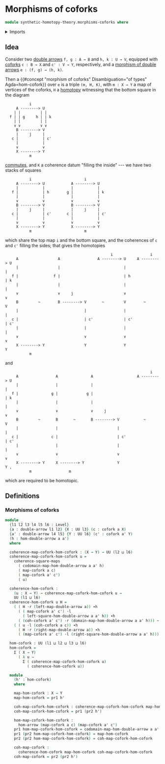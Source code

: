 # Morphisms of coforks

```agda
module synthetic-homotopy-theory.morphisms-coforks where
```

<details><summary>Imports</summary>

```agda
open import foundation.commuting-squares-of-maps
open import foundation.dependent-pair-types
open import foundation.double-arrows
open import foundation.homotopies
open import foundation.morphisms-arrows
open import foundation.morphisms-double-arrows
open import foundation.universe-levels
open import foundation.whiskering-homotopies-composition

open import synthetic-homotopy-theory.coforks
```

</details>

## Idea

Consider two [double arrows](foundation.double-arrows.md) `f, g : A → B` and
`h, k : U → V`, equipped with [coforks](synthetic-homotopy-theory.coforks.md)
`c : B → X` and `c' : V → Y`, respectively, and a
[morphism of double arrows](foundation.morphisms-double-arrows.md)
`e : (f, g) → (h, k)`.

Then a
{{#concept "morphism of coforks" Disambiguation="of types" Agda=hom-cofork}}
over `e` is a triple `(m, H, K)`, with `m : X → Y` a map of vertices of the
coforks, `H` a [homotopy](foundation-core.homotopies.md) witnessing that the
bottom square in the diagram

```text
           i
     A --------> U
    | |         | |
  f | | g     h | | k
    | |         | |
    ∨ ∨         ∨ ∨
     B --------> V
     |     j     |
   c |           | c'
     |           |
     ∨           ∨
     X --------> Y
           m
```

[commutes](foundation-core.commuting-squares-of-maps.md), and `K` a coherence
datum "filling the inside" --- we have two stacks of squares

```text
           i                        i
     A --------> U            A --------> U
     |           |            |           |
   f |           | h        g |           | k
     |           |            |           |
     ∨           ∨            ∨           ∨
     B --------> V            B --------> V
     |     j     |            |     j     |
   c |           | c'       c |           | c'
     |           |            |           |
     ∨           ∨            ∨           ∨
     X --------> Y            X --------> Y
           m                        m
```

which share the top map `i` and the bottom square, and the coherences of `c` and
`c'` filling the sides; that gives the homotopies

```text
                                                i                 i
     A                  A                 A --------> U     A --------> U
     |                  |                             |                 |
   f |                f |                             | h               | k
     |                  |                             |                 |
     ∨                  ∨     j                       ∨                 ∨
     B         ~        B --------> V       ~         V        ~        V
     |                              |                 |                 |
   c |                              | c'              | c'              | c'
     |                              |                 |                 |
     ∨                              ∨                 ∨                 ∨
     X --------> Y                  Y                 Y                 Y
           m
```

and

```text
                                                                  i
     A                 A               A                    A --------> U
     |                 |               |                                |
   f |               g |             g |                                | k
     |                 |               |                                |
     ∨                 ∨               ∨     j                          ∨
     B         ~       B       ~       B --------> V           ~        V
     |                 |                           |                    |
   c |               c |                           | c'                 | c'
     |                 |                           |                    |
     ∨                 ∨                           ∨                    ∨
     X --------> Y     X --------> Y               Y                    Y ,
           m                 m
```

which are required to be homotopic.

## Definitions

### Morphisms of coforks

```agda
module _
  {l1 l2 l3 l4 l5 l6 : Level}
  {a : double-arrow l1 l2} {X : UU l3} (c : cofork a X)
  {a' : double-arrow l4 l5} {Y : UU l6} (c' : cofork a' Y)
  (h : hom-double-arrow a a')
  where

  coherence-map-cofork-hom-cofork : (X → Y) → UU (l2 ⊔ l6)
  coherence-map-cofork-hom-cofork u =
    coherence-square-maps
      ( codomain-map-hom-double-arrow a a' h)
      ( map-cofork a c)
      ( map-cofork a' c')
      ( u)

  coherence-hom-cofork :
    (u : X → Y) → coherence-map-cofork-hom-cofork u →
    UU (l1 ⊔ l6)
  coherence-hom-cofork u H =
    ( ( H ·r (left-map-double-arrow a)) ∙h
      ( ( map-cofork a' c') ·l
        ( left-square-hom-double-arrow a a' h)) ∙h
      ( (coh-cofork a' c') ·r (domain-map-hom-double-arrow a a' h))) ~
    ( ( u ·l (coh-cofork a c)) ∙h
      ( H ·r (right-map-double-arrow a)) ∙h
      ( (map-cofork a' c') ·l (right-square-hom-double-arrow a a' h)))

  hom-cofork : UU (l1 ⊔ l2 ⊔ l3 ⊔ l6)
  hom-cofork =
    Σ ( X → Y)
      ( λ u →
        Σ ( coherence-map-cofork-hom-cofork u)
          ( coherence-hom-cofork u))

  module _
    (h' : hom-cofork)
    where

    map-hom-cofork : X → Y
    map-hom-cofork = pr1 h'

    coh-map-cofork-hom-cofork : coherence-map-cofork-hom-cofork map-hom-cofork
    coh-map-cofork-hom-cofork = pr1 (pr2 h')

    hom-map-cofork-hom-cofork :
      hom-arrow (map-cofork a c) (map-cofork a' c')
    pr1 hom-map-cofork-hom-cofork = codomain-map-hom-double-arrow a a' h
    pr1 (pr2 hom-map-cofork-hom-cofork) = map-hom-cofork
    pr2 (pr2 hom-map-cofork-hom-cofork) = coh-map-cofork-hom-cofork

    coh-map-cofork :
      coherence-hom-cofork map-hom-cofork coh-map-cofork-hom-cofork
    coh-map-cofork = pr2 (pr2 h')
```
